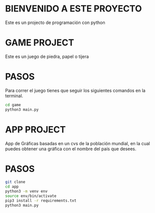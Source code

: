 # BIENVENIDO A ESTE PROYECTO

Este es un projecto de programación con python

# GAME PROJECT

Este es un juego de piedra, papel o tijera

# PASOS

Para correr el juego tienes que seguir los siguientes comandos en la terminal.

```sh
cd game
python3 main.py

```

# APP PROJECT

App de Gráficas basadas en un cvs de la población mundial, en la cual puedes obtener una gráfica con el nombre del país que desees.

# PASOS

```sh
git clone 
cd app
python3 -m venv env
source env/bin/activate
pip3 install -r requirements.txt
python3 main.py
```
